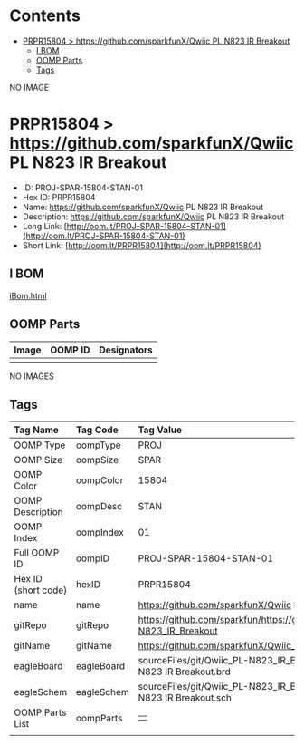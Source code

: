 



Contents
========

* [PRPR15804 > https://github.com/sparkfunX/Qwiic PL N823 IR Breakout](#prpr15804--httpsgithubcomsparkfunxqwiic-pl-n823-ir-breakout)
	* [I BOM](#i-bom)
	* [OOMP Parts](#oomp-parts)
	* [Tags](#tags)
  
NO IMAGE  
# PRPR15804 > https://github.com/sparkfunX/Qwiic PL N823 IR Breakout

- ID: PROJ-SPAR-15804-STAN-01
- Hex ID: PRPR15804
- Name: https://github.com/sparkfunX/Qwiic PL N823 IR Breakout
- Description: https://github.com/sparkfunX/Qwiic PL N823 IR Breakout
- Long Link: [http://oom.lt/PROJ-SPAR-15804-STAN-01](http://oom.lt/PROJ-SPAR-15804-STAN-01)
- Short Link: [http://oom.lt/PRPR15804](http://oom.lt/PRPR15804)

## I BOM
  
[iBom.html](https://htmlpreview.github.io/?https://github.com/oomlout/oomlout_OOMP_projects_V2/blob/main/PROJ/SPAR/15804/STAN/01/ibom.html)
## OOMP Parts
  

|Image|OOMP ID|Designators|
| :--- | :--- | :--- |
||||
  
NO IMAGES  
## Tags
  

|Tag Name|Tag Code|Tag Value|
| :--- | :--- | :--- |
|OOMP Type|oompType|PROJ|
|OOMP Size|oompSize|SPAR|
|OOMP Color|oompColor|15804|
|OOMP Description|oompDesc|STAN|
|OOMP Index|oompIndex|01|
|Full OOMP ID|oompID|PROJ-SPAR-15804-STAN-01|
|Hex ID (short code)|hexID|PRPR15804|
|name|name|https://github.com/sparkfunX/Qwiic PL N823 IR Breakout|
|gitRepo|gitRepo|https://github.com/sparkfun/https://github.com/sparkfunX/Qwiic_PL-N823_IR_Breakout|
|gitName|gitName|https://github.com/sparkfunX/Qwiic_PL-N823_IR_Breakout|
|eagleBoard|eagleBoard|sourceFiles/git/Qwiic_PL-N823_IR_Breakout/Hardware/Qwiic PL-N823 IR Breakout.brd|
|eagleSchem|eagleSchem|sourceFiles/git/Qwiic_PL-N823_IR_Breakout/Hardware/Qwiic PL-N823 IR Breakout.sch|
|OOMP Parts List|oompParts|<table><tr><td></td></tr></table>|
||||
